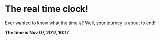 # The real time clock!

Ever wanted to know what the time is? Well, your journey is about to end!

**The time is Nov 07, 2017, 10:17**